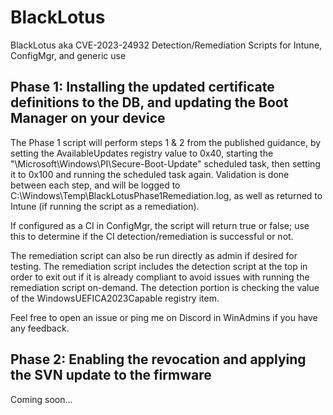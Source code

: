 # BlackLotus

BlackLotus aka CVE-2023-24932 Detection/Remediation Scripts for Intune, ConfigMgr, and generic use

## Phase 1: Installing the updated certificate definitions to the DB, and updating the Boot Manager on your device

The Phase 1 script will perform steps 1 & 2 from the published guidance, by setting the AvailableUpdates registry value to 0x40, starting the "\Microsoft\Windows\PI\Secure-Boot-Update" scheduled task, then setting it to 0x100 and running the scheduled task again. Validation is done between each step, and will be logged to C:\Windows\Temp\BlackLotusPhase1Remediation.log, as well as returned to Intune (if running the script as a remediation).

If configured as a CI in ConfigMgr, the script will return true or false; use this to determine if the CI detection/remediation is successful or not.

The remediation script can also be run directly as admin if desired for testing. The remediation script includes the detection script at the top in order to exit out if it is already compliant to avoid issues with running the remediation script on-demand. The detection portion is checking the value of the WindowsUEFICA2023Capable registry item.

Feel free to open an issue or ping me on Discord in WinAdmins if you have any feedback.

## Phase 2: Enabling the revocation and applying the SVN update to the firmware

Coming soon...
